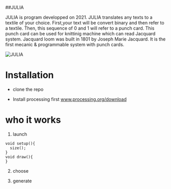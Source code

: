 ##JULIA

JULIA is program developped on 2021.
JULIA translates any texts to a textile of your choice.
First,your text will be convert binary and then refer to a textile.
Then, this sequence of 0 and 1 will refer to a punch card. 
This punch card can be used for knittinig machine which can read Jacquard system.
Jacquard loom was built in 1801 by Joseph Marie Jacquard. It is the first mecanic & programmable system with punch cards.

![JULIA](https://user-images.githubusercontent.com/91726252/142708592-618731c0-8aa0-4c95-9ff3-d95e7632cc8a.png)

# Installation
- clone the repo

- Install processing first
www.processing.org/download



# who it works

1. launch
```
void setup(){
  size();
}
void draw(){
}
```

2. choose



3. generate



